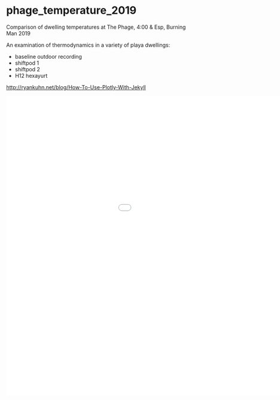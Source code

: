 # phage_temperature_2019
Comparison of dwelling temperatures at The Phage, 4:00 &amp; Esp, Burning Man 2019

An examination of thermodynamics in a variety of playa dwellings:
* baseline outdoor recording
* shiftpod 1
* shiftpod 2
* H12 hexayurt

http://ryankuhn.net/blog/How-To-Use-Plotly-With-Jekyll

<iframe width=1200 height=800, frameborder="0", scrolling="no"
src="figures/phage_temperature_2019.html">
